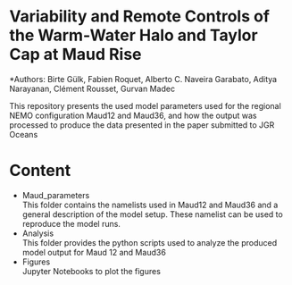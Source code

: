 # Variability and Remote Controls of the Warm-Water Halo and Taylor Cap at Maud Rise

*Authors: Birte Gülk, Fabien Roquet, Alberto C. Naveira Garabato, Aditya Narayanan, Clément Rousset, Gurvan Madec 

This repository presents the used model parameters used for the regional NEMO configuration Maud12 and Maud36, and how the output was processed to produce the data presented in the paper submitted to JGR Oceans

# Content
- Maud_parameters  
  This folder contains the namelists used in Maud12 and Maud36 and a general description of the model setup. These namelist can be used to reproduce the model runs.
- Analysis  
  This folder provides the python scripts used to analyze the produced model output for Maud 12 and Maud36
- Figures  
  Jupyter Notebooks to plot the figures 